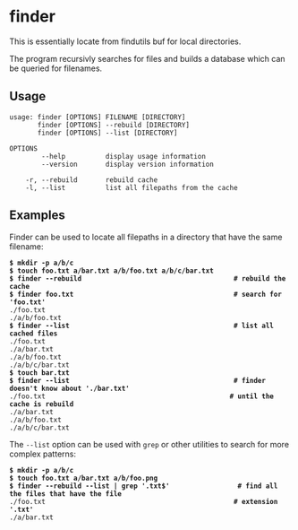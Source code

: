 # finder

This is essentially locate from findutils buf for local directories.

The program recursivly searches for files and builds a database which can be
queried for filenames.

## Usage

~~~none
usage: finder [OPTIONS] FILENAME [DIRECTORY]
       finder [OPTIONS] --rebuild [DIRECTORY]
       finder [OPTIONS] --list [DIRECTORY]

OPTIONS
        --help          display usage information
        --version       display version information

    -r, --rebuild       rebuild cache
    -l, --list          list all filepaths from the cache
~~~

## Examples

Finder can be used to locate all filepaths in a directory that have the same filename:

<pre><code><b>$ mkdir -p a/b/c</b>
<b>$ touch foo.txt a/bar.txt a/b/foo.txt a/b/c/bar.txt</b>
<b>$ finder --rebuild                                      # rebuild the cache</b>
<b>$ finder foo.txt                                        # search for 'foo.txt'</b>
./foo.txt
./a/b/foo.txt
<b>$ finder --list                                         # list all cached files</b>
./foo.txt
./a/bar.txt
./a/b/foo.txt
./a/b/c/bar.txt
<b>$ touch bar.txt</b>
<b>$ finder --list                                         # finder doesn't know about './bar.txt'</b>
./foo.txt                                              <b># until the cache is rebuild</b>
./a/bar.txt
./a/b/foo.txt
./a/b/c/bar.txt
</code></pre>

The `--list` option can be used with `grep` or other utilities to search for more complex patterns:

<pre><code><b>$ mkdir -p a/b/c</b>
<b>$ touch foo.txt a/bar.txt a/b/foo.png</b>
<b>$ finder --rebuild --list | grep '.txt$'                 # find all the files that have the file</b>
./foo.txt                                               <b># extension '.txt'</b>
./a/bar.txt
</code></pre>

